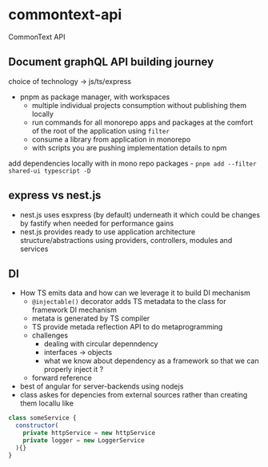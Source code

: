 # commontext-api

CommonText API


## Document graphQL API building journey

choice of technology -> js/ts/express

- pnpm as package manager, with workspaces
  - multiple individual projects consumption without publishing them locally
  - run commands for all monorepo apps and packages at the comfort of the root of the application using `filter`
  - consume a library from application in monorepo
  - with scripts you are pushing implementation details to npm

add dependencies locally with in mono repo packages - `pnpm add --filter shared-ui typescript -D`


## express vs nest.js

- nest.js uses esxpress (by default) underneath it which could be changes by fastify when needed for performance gains
- nest.js provides ready to use application architecture structure/abstractions using providers, controllers, modules and services

## DI

- How TS emits data and how can we leverage it to build DI mechanism
  - `@injectable()` decorator adds TS metadata to the class for framework DI mechanism
  - metata is generated by TS compiler
  - TS provide metada reflection API to do metaprogramming
  - challenges
    - dealing with circular depenndency
    - interfaces -> objects
    - what we know about dependency as a framework so that we can properly inject it ?
  - forward reference
- best of angular for server-backends using nodejs
- class askes for depencies from external sources rather than creating them locallu like

```js
class someService {
  constructor(
    private httpService = new httpService
    private logger = new LoggerService
  ){}
}
```